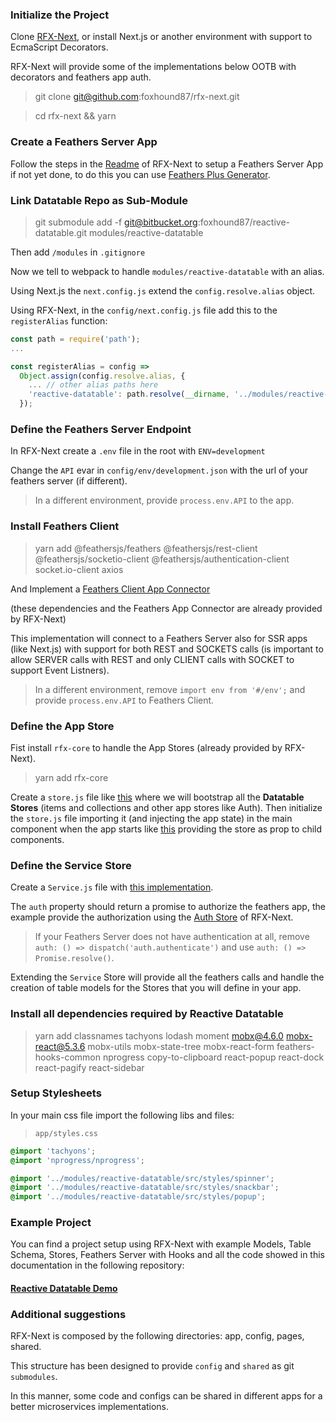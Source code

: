 ### Initialize the Project

Clone [RFX-Next](https://github.com/foxhound87/rfx-next), or install Next.js or another environment with support to EcmaScript Decorators.

RFX-Next will provide some of the implementations below OOTB with decorators and feathers app auth.

> git clone git@github.com:foxhound87/rfx-next.git

> cd rfx-next && yarn

### Create a Feathers Server App

Follow the steps in the [Readme](https://github.com/foxhound87/rfx-next/blob/master/README.md) of RFX-Next to setup a Feathers Server App if not yet done, to do this you can use [Feathers Plus Generator](https://generator.feathers-plus.com/get-started/).

### Link Datatable Repo as Sub-Module

> git submodule add -f git@bitbucket.org:foxhound87/reactive-datatable.git modules/reactive-datatable

Then add `/modules` in `.gitignore`

Now we tell to webpack to handle `modules/reactive-datatable` with an alias.

Using Next.js the `next.config.js` extend the `config.resolve.alias` object.

Using RFX-Next, in the `config/next.config.js` file add this to the `registerAlias` function:

```javascript
const path = require('path');
...

const registerAlias = config =>
  Object.assign(config.resolve.alias, {
    ... // other alias paths here
    'reactive-datatable': path.resolve(__dirname, '../modules/reactive-datatable'),
  });
```

### Define the Feathers Server Endpoint

In RFX-Next create a `.env` file in the root with `ENV=development`

Change the `API` evar in `config/env/development.json` with the url of your feathers server (if different).

> In a different environment, provide `process.env.API` to the app.

### Install Feathers Client

> yarn add @feathersjs/feathers @feathersjs/rest-client @feathersjs/socketio-client @feathersjs/authentication-client socket.io-client axios

And Implement a [Feathers Client App Connector](https://github.com/foxhound87/rfx-next/blob/master/shared/feathers.js)

(these dependencies and the Feathers App Connector are already provided by RFX-Next)

This implementation will connect to a Feathers Server also for SSR apps (like Next.js) with support for both REST and SOCKETS calls (is important to allow SERVER calls with REST and only CLIENT calls with SOCKET to support Event Listners).

> In a different environment, remove `import env from '#/env';` and provide `process.env.API` to Feathers Client.


### Define the App Store

Fist install `rfx-core` to handle the App Stores (already provided by RFX-Next).

> yarn add rfx-core

Create a `store.js` file like [this](https://github.com/foxhound87/rfx-next/blob/master/app/store.js) where we will bootstrap all the **Datatable Stores** (items and collections and other app stores like Auth). Then initialize the `store.js` file importing it (and injecting the app state) in the main component when the app starts like [this](https://github.com/foxhound87/rfx-next/blob/master/pages/_app.js) providing the store as prop to child components.

### Define the Service Store

Create a `Service.js` file with [this implementation](https://github.com/foxhound87/rfx-next/blob/master/shared/feathers.js).

The `auth` property should return a promise to authorize the feathers app, the example provide the authorization using the [Auth Store](https://github.com/foxhound87/rfx-next/blob/master/shared/stores/Auth.js) of RFX-Next.

> If your Feathers Server does not have authentication at all, remove `auth: () => dispatch('auth.authenticate')` and use `auth: () => Promise.resolve()`.

Extending the `Service` Store will provide all the feathers calls and handle the creation of table models for the Stores that you will define in your app.


### Install all dependencies required by Reactive Datatable

> yarn add classnames tachyons lodash moment mobx@4.6.0 mobx-react@5.3.6 mobx-utils mobx-state-tree mobx-react-form feathers-hooks-common nprogress copy-to-clipboard react-popup react-dock react-pagify react-sidebar

### Setup Stylesheets

In your main css file import the following libs and files:

> `app/styles.css`

```css
@import 'tachyons';
@import 'nprogress/nprogress';

@import '../modules/reactive-datatable/src/styles/spinner';
@import '../modules/reactive-datatable/src/styles/snackbar';
@import '../modules/reactive-datatable/src/styles/popup';
```

### Example Project

You can find a project setup using RFX-Next with example Models, Table Schema, Stores, Feathers Server with Hooks and all the code showed in this documentation in the following repository:

#### [Reactive Datatable Demo]()

### Additional suggestions

RFX-Next is composed by the following directories: app, config, pages, shared.

This structure has been designed to provide `config` and `shared` as git `submodules`.

In this manner, some code and configs can be shared in different apps for a better microservices implementations.